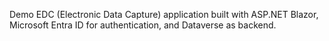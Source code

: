Demo EDC (Electronic Data Capture) application built with ASP.NET Blazor, Microsoft Entra ID for authentication, and Dataverse as backend.
